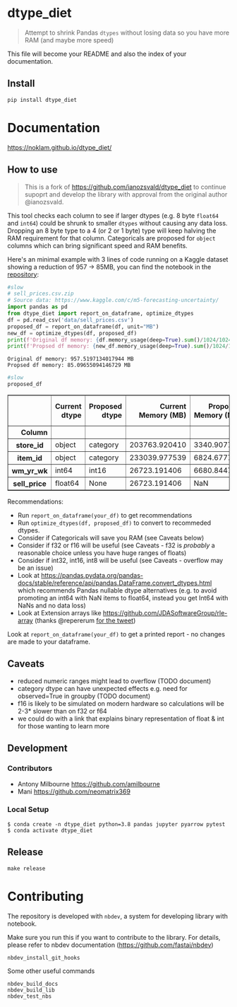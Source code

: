 # dtype_diet
> Attempt to shrink Pandas `dtypes` without losing data so you have more RAM (and maybe more speed)


This file will become your README and also the index of your documentation.

## Install

`pip install dtype_diet`

# Documentation
https://noklam.github.io/dtype_diet/

## How to use

> This is a fork of https://github.com/ianozsvald/dtype_diet to continue supoprt and develop the library with approval from the original author @ianozsvald.

This tool checks each column to see if larger dtypes (e.g. 8 byte `float64` and `int64`) could be shrunk to smaller `dtypes` without causing any data loss. 
Dropping an 8 byte type to a 4 (or 2 or 1 byte) type will keep halving the RAM requirement for that column.  Categoricals are proposed for `object` columns which can bring significant speed and RAM benefits.


Here's an minimal example with 3 lines of code running on a Kaggle dataset showing a reduction of 957 -> 85MB, you can find the notebook in the [repository](https://github.com/noklam/dtype_diet/01_example.ipynb):

```python
#slow
# sell_prices.csv.zip 
# Source data: https://www.kaggle.com/c/m5-forecasting-uncertainty/
import pandas as pd
from dtype_diet import report_on_dataframe, optimize_dtypes
df = pd.read_csv('data/sell_prices.csv')
proposed_df = report_on_dataframe(df, unit="MB")
new_df = optimize_dtypes(df, proposed_df)
print(f'Original df memory: {df.memory_usage(deep=True).sum()/1024/1024} MB')
print(f'Propsed df memory: {new_df.memory_usage(deep=True).sum()/1024/1024} MB')
```

    Original df memory: 957.5197134017944 MB
    Propsed df memory: 85.09655094146729 MB
    

```python
#slow
proposed_df
```




<div>
<style scoped>
    .dataframe tbody tr th:only-of-type {
        vertical-align: middle;
    }

    .dataframe tbody tr th {
        vertical-align: top;
    }

    .dataframe thead th {
        text-align: right;
    }
</style>
<table border="1" class="dataframe">
  <thead>
    <tr style="text-align: right;">
      <th></th>
      <th>Current dtype</th>
      <th>Proposed dtype</th>
      <th>Current Memory (MB)</th>
      <th>Proposed Memory (MB)</th>
      <th>Ram Usage Improvement (MB)</th>
      <th>Ram Usage Improvement (%)</th>
    </tr>
    <tr>
      <th>Column</th>
      <th></th>
      <th></th>
      <th></th>
      <th></th>
      <th></th>
      <th></th>
    </tr>
  </thead>
  <tbody>
    <tr>
      <th>store_id</th>
      <td>object</td>
      <td>category</td>
      <td>203763.920410</td>
      <td>3340.907715</td>
      <td>200423.012695</td>
      <td>98.360403</td>
    </tr>
    <tr>
      <th>item_id</th>
      <td>object</td>
      <td>category</td>
      <td>233039.977539</td>
      <td>6824.677734</td>
      <td>226215.299805</td>
      <td>97.071456</td>
    </tr>
    <tr>
      <th>wm_yr_wk</th>
      <td>int64</td>
      <td>int16</td>
      <td>26723.191406</td>
      <td>6680.844727</td>
      <td>20042.346680</td>
      <td>74.999825</td>
    </tr>
    <tr>
      <th>sell_price</th>
      <td>float64</td>
      <td>None</td>
      <td>26723.191406</td>
      <td>NaN</td>
      <td>NaN</td>
      <td>NaN</td>
    </tr>
  </tbody>
</table>
</div>



Recommendations:

* Run `report_on_dataframe(your_df)` to get recommendations
* Run `optimize_dtypes(df, proposed_df)` to convert to recommeded dtypes.
* Consider if Categoricals will save you RAM (see Caveats below)
* Consider if f32 or f16 will be useful (see Caveats - f32 is _probably_ a reasonable choice unless you have huge ranges of floats)
* Consider if int32, int16, int8 will be useful (see Caveats - overflow may be an issue)
* Look at https://pandas.pydata.org/pandas-docs/stable/reference/api/pandas.DataFrame.convert_dtypes.html which recommends Pandas nullable dtype alternatives (e.g. to avoid promoting an int64 with NaN items to float64, instead you get Int64 with NaNs and no data loss)
* Look at Extension arrays like https://github.com/JDASoftwareGroup/rle-array (thanks @repererum [for the tweet](https://twitter.com/crepererum/status/1267441357339201536))

Look at `report_on_dataframe(your_df)` to get a printed report - no changes are made to your dataframe.

## Caveats

* reduced numeric ranges might lead to overflow (TODO document)
* category dtype can have unexpected effects e.g. need for observed=True in groupby (TODO document)
* f16 is likely to be simulated on modern hardware so calculations will be 2-3* slower than on f32 or f64
* we could do with a link that explains binary representation of float & int for those wanting to learn more

## Development 


### Contributors

* Antony Milbourne https://github.com/amilbourne
* Mani https://github.com/neomatrix369

### Local Setup

```
$ conda create -n dtype_diet python=3.8 pandas jupyter pyarrow pytest
$ conda activate dtype_diet
```

## Release
```
make release
```
# Contributing
The repository is developed with `nbdev`, a system for developing library with notebook.

Make sure you run this if you want to contribute to the library. For details, please refer to nbdev documentation (https://github.com/fastai/nbdev)
```
nbdev_install_git_hooks
```

Some other useful commands
```
nbdev_build_docs
nbdev_build_lib
nbdev_test_nbs
```
